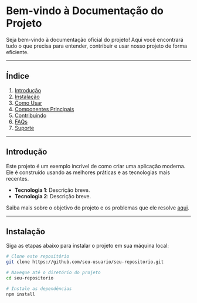 # Bem-vindo à Documentação do Projeto

Seja bem-vindo à documentação oficial do projeto! Aqui você encontrará tudo o que precisa para entender, contribuir e usar nosso projeto de forma eficiente.

---

## Índice

1. [Introdução](#introdução)
2. [Instalação](#instalação)
3. [Como Usar](#como-usar)
4. [Componentes Principais](#componentes-principais)
5. [Contribuindo](#contribuindo)
6. [FAQs](#faqs)
7. [Suporte](#suporte)

---

## Introdução

Este projeto é um exemplo incrível de como criar uma aplicação moderna. Ele é construído usando as melhores práticas e as tecnologias mais recentes.

- **Tecnologia 1**: Descrição breve.
- **Tecnologia 2**: Descrição breve.

Saiba mais sobre o objetivo do projeto e os problemas que ele resolve [aqui](#).

---

## Instalação

Siga as etapas abaixo para instalar o projeto em sua máquina local:

```bash
# Clone este repositório
git clone https://github.com/seu-usuario/seu-repositorio.git

# Navegue até o diretório do projeto
cd seu-repositorio

# Instale as dependências
npm install
